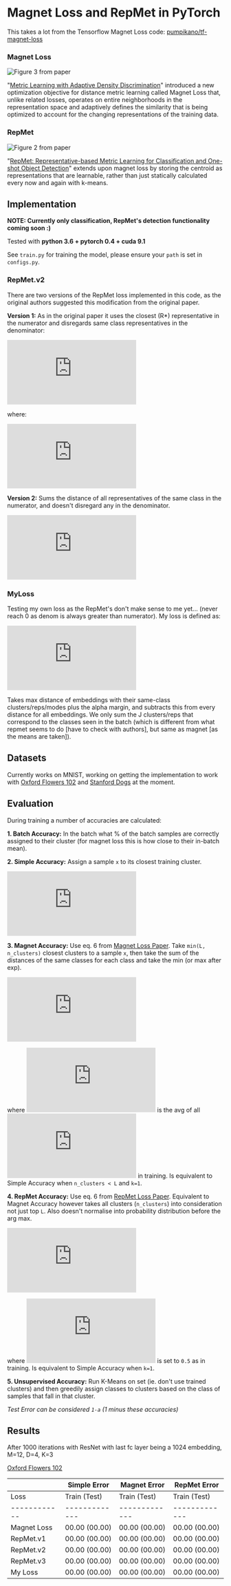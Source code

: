 # Magnet Loss and RepMet in PyTorch

This takes a lot from the Tensorflow Magnet Loss code: [pumpikano/tf-magnet-loss](https://github.com/pumpikano/tf-magnet-loss)

### Magnet Loss
![Figure 3 from paper](magnet.png)

"[Metric Learning with Adaptive Density Discrimination](http://arxiv.org/pdf/1511.05939v2.pdf)" introduced
a new optimization objective for distance metric learning called Magnet Loss that, unlike related losses,
operates on entire neighborhoods in the representation space and adaptively defines the similarity that is
being optimized to account for the changing representations of the training data.

### RepMet
![Figure 2 from paper](repmet.png)

"[RepMet: Representative-based Metric Learning for Classification and One-shot Object Detection](https://arxiv.org/pdf/1806.04728.pdf)"
extends upon magnet loss by storing the centroid as representations that are learnable, rather than just
 statically calculated every now and again with k-means.

## Implementation

**NOTE: Currently only classification, RepMet's detection functionality coming soon :)**

Tested with **python 3.6 + pytorch 0.4 + cuda 9.1**

See `train.py` for training the model, please ensure your `path` is set in `configs.py`.

### RepMet.v2
There are two versions of the RepMet loss implemented in this code, as the original authors suggested this modification from the original paper.

**Version 1:**
As in the original paper it uses the closest (R*) representative in the numerator and disregards same class representatives in the denominator:

![eq repmetv1](https://latex.codecogs.com/gif.latex?L%28%5CTheta%20%29%20%3D%20%5Cfrac%7B1%7D%7BN%7D%5Csum_%7Bn%3D1%7D%5E%7BN%7D%5Cleft%20%7C%20-%5Ctextup%7Blog%7D%20%5Cleft%20%28%20%5Cfrac%7Be%5E%7B-%5Cfrac%7B1%7D%7B2%5Csigma%5E2%7D%5Cleft%20%5C%7C%20E_n%20-%20R%5E*_n%20%5Cright%20%5C%7C%5E2_2%7D%7D%7B%5Cunderset%7Bi%3AC%28R_i%29%5Cneq%20C%28E_n%29%7D%5Csum%20e%5E%7B-%5Cfrac%7B1%7D%7B2%5Csigma%5E2%7D%5Cleft%20%5C%7C%20E_n%20-%20R_i%20%5Cright%20%5C%7C%5E2_2%7D%7D%20%5Cright%20%29%20&plus;%20%5Calpha%20%5Cright%20%7C_&plus;)

where:

![eq repmetv1b](https://latex.codecogs.com/gif.latex?R%5E*_n%20%3D%20%5Ctextup%7Barg%7D%20%5Cunderset%7Bi%3AC%28R_i%29%3DC%28E_n%29%7D%7B%5Ctextup%7Bmin%7D%7D%5Cleft%20%5C%7C%20E_n%20-%20R_i%20%5Cright%20%5C%7C)


**Version 2:**
Sums the distance of all representatives of the same class in the numerator, and doesn't disregard any in the denominator.

![eq repmetv2](https://latex.codecogs.com/gif.latex?L%28%5CTheta%20%29%20%3D%20%5Cfrac%7B1%7D%7BN%7D%5Csum_%7Bn%3D1%7D%5E%7BN%7D%5Cleft%20%7C%20-%5Ctextup%7Blog%7D%20%5Cleft%20%28%20%5Cfrac%7B%5Cunderset%7Bi%3AC%28R_i%29%3D%20C%28E_n%29%7D%5Csum%20e%5E%7B-%5Cfrac%7B1%7D%7B2%5Csigma%5E2%7D%5Cleft%20%5C%7C%20E_n%20-%20R_i%20%5Cright%20%5C%7C%5E2_2%7D%7D%7B%5Cunderset%7Bi%7D%5Csum%20e%5E%7B-%5Cfrac%7B1%7D%7B2%5Csigma%5E2%7D%5Cleft%20%5C%7C%20E_n%20-%20R_i%20%5Cright%20%5C%7C%5E2_2%7D%7D%20%5Cright%20%29%20&plus;%20%5Calpha%20%5Cright%20%7C_&plus;)

### MyLoss
Testing my own loss as the RepMet's don't make sense to me yet... (never reach 0 as denom is always greater than
 numerator). My loss is defined as:
 
![eq mylossv1](https://latex.codecogs.com/gif.latex?L%28%5CTheta%20%29%20%3D%20%5Cfrac%7B1%7D%7BN%7D%20%5Csum_%7Bn%3D1%7D%5E%7BN%7D%20%5Cfrac%7B1%7D%7BJ%7D%20%5Csum_%7Bj%3D1%7D%5E%7BJ%7D%20%5Cleft%20%7C%20-%5Cfrac%7B1%7D%7B2%5Csigma%20%5E2%7D%20%28%5Cleft%20%5C%7C%20E_n%20-%20R_j%20%5Cright%20%5C%7C_2%20-%20%5Cunderset%7Bi%3AC%28R_i%29%3DC%28E_n%29%7D%7B%5Ctextup%7Bmax%7D%7D%28%5Cleft%20%5C%7C%20E_n%20-%20R_i%5Cright%20%5C%7C_2%29%20-%20%5Calpha%29%20%5Cright%20%7C_&plus;)

Takes max distance of embeddings with their same-class clusters/reps/modes plus the alpha margin, and subtracts this from
every distance for all embeddings. We only sum the J clusters/reps that correspond to the classes seen in the batch
(which is different from what repmet seems to do [have to check with authors], but same as magnet [as the means are taken]).

## Datasets
Currently works on MNIST, working on getting the implementation to work with [Oxford Flowers 102](http://www.robots.ox.ac.uk/~vgg/data/flowers/102/) and [Stanford Dogs](http://vision.stanford.edu/aditya86/ImageNetDogs/) at the moment.

## Evaluation
During training a number of accuracies are calculated:

**1. Batch Accuracy:**
In the batch what % of the batch samples are correctly assigned to their cluster (for magnet loss this is how close to their in-batch mean).

**2. Simple Accuracy:** 
Assign a sample `x` to its closest training cluster.

![eq simple](https://latex.codecogs.com/gif.latex?C%28x%29%20%3D%20C%28%5Ctextup%7Barg%7D%20%5Cunderset%7Bi%3D1%2C...%2Cn%5C_clusters%7D%7B%5Ctextup%7Bmin%7D%7D%20%5Cleft%20%5C%7C%20x%20-%20r_i%20%5Cright%20%5C%7C%5E2_2%29)
 
**3. Magnet Accuracy:** 
Use eq. 6 from [Magnet Loss Paper](http://arxiv.org/pdf/1511.05939v2.pdf). Take `min(L, n_clusters)` closest clusters to a sample `x`,
then take the sum of the distances of the same classes for each class and take the min (or max after exp).

![eq 6 ML](https://latex.codecogs.com/gif.latex?C%28x%29%20%3D%20%5Ctextup%7Barg%7D%20%5Cunderset%7Bc%3D1%2C...%2CN%7D%7B%5Ctextup%7Bmax%7D%7D%20%5Cfrac%7B%5Csum_%7Bl%3AC%28r_l%29%3Dc%7D%20e%5E%7B-%5Cfrac%7B1%7D%7B2%5Csigma%20%5E2%7D%20%5Cleft%20%5C%7C%20x%20-%20r_l%20%5Cright%20%5C%7C%5E2_2%7D%7D%7B%5Csum_%7Bl%3D1%7D%5E%7BL%7De%5E%7B-%5Cfrac%7B1%7D%7B2%5Csigma%20%5E2%7D%20%5Cleft%20%5C%7C%20x%20-%20r_l%20%5Cright%20%5C%7C%5E2_2%7D%7D)

where ![sig2](https://latex.codecogs.com/gif.latex?%5Csigma%20%5E2) is the avg of all ![sig2](https://latex.codecogs.com/gif.latex?%5Csigma%20%5E2) in training. Is equivalent to Simple Accuracy when `n_clusters < L` and `k=1`.

**4. RepMet Accuracy:** 
Use eq. 6 from [RepMet Loss Paper](https://arxiv.org/pdf/1806.04728.pdf). Equivalent to Magnet Accuracy however takes all clusters (`n_clusters`) into consideration not just top `L`.
Also doesn't normalise into probability distribution before the arg max.

![eq 6 RM](https://latex.codecogs.com/gif.latex?C%28x%29%20%3D%20%5Ctextup%7Barg%7D%20%5Cunderset%7Bc%3D1%2C...%2CN%7D%7B%5Ctextup%7Bmax%7D%7D%20%5Csum_%7Bi%3AC%28r_i%29%3Dc%7D%20e%5E%7B-%5Cfrac%7B1%7D%7B2%5Csigma%20%5E2%7D%20%5Cleft%20%5C%7C%20x%20-%20r_i%20%5Cright%20%5C%7C%5E2_2%7D)

where ![sig2](https://latex.codecogs.com/gif.latex?%5Csigma%20%5E2) is set to `0.5` as in training. Is equivalent to Simple Accuracy when `k=1`.

**5. Unsupervised Accuracy:** 
Run K-Means on set (ie. don't use trained clusters) and then greedily assign classes to clusters based on the class of samples that fall in that cluster.  

*Test Error can be considered `1-a` (1 minus these accuracies)*

## Results
After 1000 iterations with ResNet with last fc layer being a 1024 embedding, M=12, D=4, K=3

[Oxford Flowers 102](http://www.robots.ox.ac.uk/~vgg/data/flowers/102/)

|              | Simple Error  | Magnet Error  | RepMet Error  |
| ------------ | ------------- | ------------- | ------------- |
| Loss         | Train (Test)  | Train (Test)  | Train (Test)  |
| ------------ | ------------- | ------------- | ------------- |
| Magnet Loss  | 00.00 (00.00) | 00.00 (00.00) | 00.00 (00.00) |
| RepMet.v1    | 00.00 (00.00) | 00.00 (00.00) | 00.00 (00.00) |
| RepMet.v2    | 00.00 (00.00) | 00.00 (00.00) | 00.00 (00.00) |
| RepMet.v3    | 00.00 (00.00) | 00.00 (00.00) | 00.00 (00.00) |
| My Loss      | 00.00 (00.00) | 00.00 (00.00) | 00.00 (00.00) |